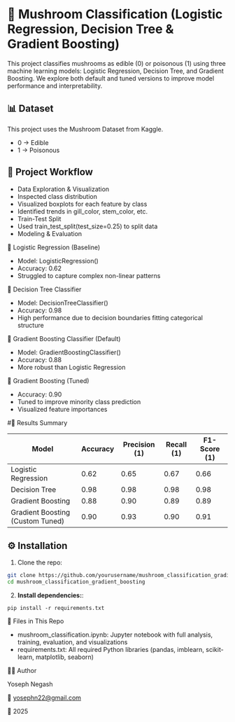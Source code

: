 # 🍄 Mushroom Classification (Logistic Regression, Decision Tree & Gradient Boosting)
This project classifies mushrooms as edible (0) or poisonous (1) using three machine learning models: Logistic Regression, Decision Tree, and Gradient Boosting. 
We explore both default and tuned versions to improve model performance and interpretability.

## 📊 Dataset
This project uses the Mushroom Dataset from Kaggle.

- 0 → Edible
- 1 → Poisonous


## 🚀 Project Workflow
- Data Exploration & Visualization
- Inspected class distribution
- Visualized boxplots for each feature by class
- Identified trends in gill_color, stem_color, etc.
- Train-Test Split
- Used train_test_split(test_size=0.25) to split data
- Modeling & Evaluation

🔹 Logistic Regression (Baseline)

- Model: LogisticRegression()
- Accuracy: 0.62
- Struggled to capture complex non-linear patterns

🔹 Decision Tree Classifier

- Model: DecisionTreeClassifier()
- Accuracy: 0.98
- High performance due to decision boundaries fitting categorical structure

🔹 Gradient Boosting Classifier (Default)

- Model: GradientBoostingClassifier()
- Accuracy: 0.88
- More robust than Logistic Regression

🔹 Gradient Boosting (Tuned)

- Accuracy: 0.90
- Tuned to improve minority class prediction
- Visualized feature importances

#🧾 Results Summary

| Model                            | Accuracy | Precision (1) | Recall (1) | F1-Score (1) |
|----------------------------------|----------|---------------|------------|--------------|
| Logistic Regression              | 0.62     | 0.65          | 0.67       | 0.66         |
| Decision Tree                    | 0.98     | 0.98          | 0.98       | 0.98         |
| Gradient Boosting                | 0.88     | 0.90          | 0.89       | 0.89         |
| Gradient Boosting (Custom Tuned) | 0.90     | 0.93          | 0.90       | 0.91         |

## ⚙️ Installation

1. Clone the repo:

```bash
git clone https://github.com/yourusername/mushroom_classification_gradient_boosting.git
cd mushroom_classification_gradient_boosting
```
2. **Install dependencies:**:   
```commandline
pip install -r requirements.txt
```

📂 Files in This Repo

- mushroom_classification.ipynb: Jupyter notebook with full analysis, training, evaluation, and visualizations
- requirements.txt: All required Python libraries (pandas, imblearn, scikit-learn, matplotlib, seaborn)

👨‍💻 Author

Yoseph Negash

📧 yosephn22@gmail.com

📅 2025



